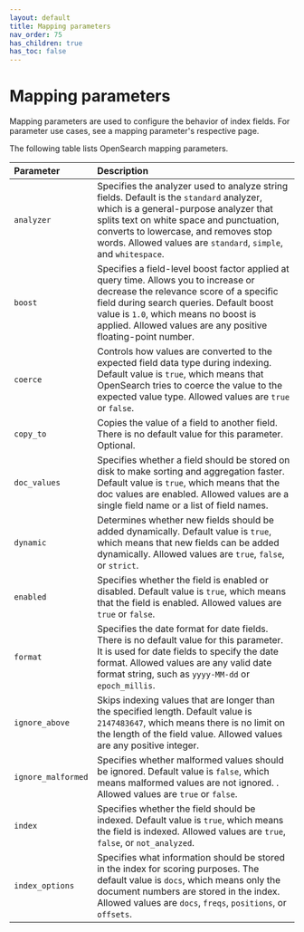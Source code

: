 ```yaml
---
layout: default
title: Mapping parameters
nav_order: 75
has_children: true
has_toc: false
---
```


# Mapping parameters

Mapping parameters are used to configure the behavior of index fields. For parameter use cases, see a mapping parameter's respective page.

The following table lists OpenSearch mapping parameters.

Parameter | Description
:--- | :---
`analyzer` | Specifies the analyzer used to analyze string fields. Default is the `standard` analyzer, which is a general-purpose analyzer that splits text on white space and punctuation, converts to lowercase, and removes stop words. Allowed values are `standard`, `simple`, and `whitespace`. 
`boost` | Specifies a field-level boost factor applied at query time. Allows you to increase or decrease the relevance score of a specific field during search queries. Default boost value is `1.0`, which means no boost is applied. Allowed values are any positive floating-point number.
`coerce` | Controls how values are converted to the expected field data type during indexing. Default value is `true`, which means that OpenSearch tries to coerce the value to the expected value type. Allowed values are `true` or `false`.
`copy_to` | Copies the value of a field to another field. There is no default value for this parameter. Optional.
`doc_values` | Specifies whether a field should be stored on disk to make sorting and aggregation faster. Default value is `true`, which means that the doc values are enabled. Allowed values are a single field name or a list of field names.
`dynamic` | Determines whether new fields should be added dynamically. Default value is `true`, which means that new fields can be added dynamically. Allowed values are `true`, `false`, or `strict`.
`enabled` | Specifies whether the field is enabled or disabled. Default value is `true`, which means that the field is enabled. Allowed values are `true` or `false`.
`format` | Specifies the date format for date fields. There is no default value for this parameter. It is used for date fields to specify the date format. Allowed values are any valid date format string, such as `yyyy-MM-dd` or `epoch_millis`.
`ignore_above` | Skips indexing values that are longer than the specified length. Default value is `2147483647`, which means there is no limit on the length of the field value. Allowed values are any positive integer.
`ignore_malformed` | Specifies whether malformed values should be ignored. Default value is `false`, which means malformed values are not ignored. . Allowed values are `true` or `false`.
`index` | Specifies whether the field should be indexed. Default value is `true`, which means the field is indexed. Allowed values are `true`, `false`, or `not_analyzed`.
`index_options` | Specifies what information should be stored in the index for scoring purposes. The default value is `docs`, which means only the document numbers are stored in the index. Allowed values are `docs`, `freqs`, `positions`, or `offsets`.